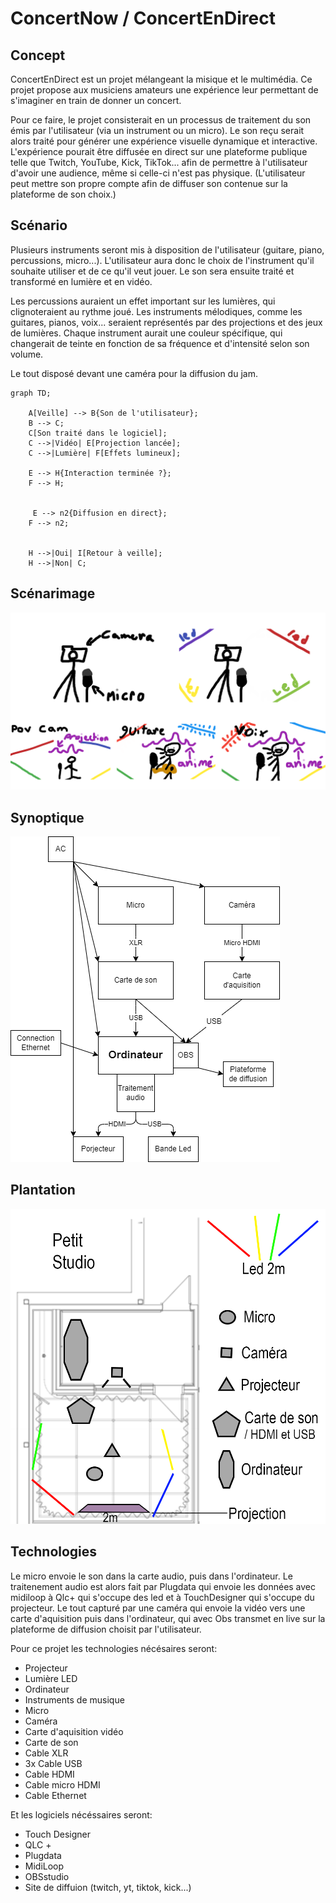 # ConcertNow / ConcertEnDirect

## Concept
ConcertEnDirect est un projet mélangeant la misique et le multimédia. Ce projet propose aux musiciens amateurs une expérience leur permettant de s'imaginer en train de donner un concert. 

Pour ce faire, le projet consisterait en un processus de traitement du son émis par l'utilisateur (via un instrument ou un micro). Le son reçu serait alors traité pour générer une expérience visuelle dynamique et interactive. L'expérience pourait être diffusée en direct sur une plateforme publique telle que Twitch, YouTube, Kick, TikTok... afin de permettre à l'utilisateur d'avoir une audience, même si celle-ci n'est pas physique. (L'utilisateur peut mettre son propre compte afin de diffuser son contenue sur la plateforme de son choix.)

## Scénario
Plusieurs instruments seront mis à disposition de l'utilisateur (guitare, piano, percussions, micro...). L'utilisateur aura donc le choix de l'instrument qu'il souhaite utiliser et de ce qu'il veut jouer. Le son sera ensuite traité et transformé en lumière et en vidéo.

Les percussions auraient un effet important sur les lumières, qui clignoteraient au rythme joué. Les instruments mélodiques, comme les guitares, pianos, voix... seraient représentés par des projections et des jeux de lumières. Chaque instrument aurait une couleur spécifique, qui changerait de teinte en fonction de sa fréquence et d'intensité selon son volume.

Le tout disposé devant une caméra pour la diffusion du jam.

````mermaid
graph TD;

    A[Veille] --> B{Son de l'utilisateur};
    B --> C;
    C[Son traité dans le logiciel];
    C -->|Vidéo| E[Projection lancée];
    C -->|Lumière| F[Effets lumineux];

    E --> H{Interaction terminée ?};
    F --> H;


     E --> n2{Diffusion en direct};
    F --> n2;


    H -->|Oui| I[Retour à veille];
    H -->|Non| C;
````
## Scénarimage

![Scénarimage](medias/storyboard.png)

## Synoptique

![Synoptique](medias/synoptique.png)

## Plantation

![Plantation](medias/plantation.png)

## Technologies

Le micro envoie le son dans la carte audio, puis dans l'ordinateur. Le traitenement audio est alors fait par Plugdata qui envoie les données avec midiloop à Qlc+ qui s'occupe des led et à TouchDesigner qui s'occupe du projecteur. Le tout capturé par une caméra qui envoie la vidéo vers une carte d'aquisition puis dans l'ordinateur, qui avec Obs transmet en live sur la plateforme de diffusion choisit par l'utilisateur.

Pour ce projet les technologies nécésaires seront: 
- Projecteur
- Lumière LED
- Ordinateur
- Instruments de musique
- Micro
- Caméra
- Carte d'aquisition vidéo
- Carte de son
- Cable XLR
- 3x Cable USB
- Cable HDMI
- Cable micro HDMI
- Cable Ethernet    

Et les logiciels nécéssaires seront: 
- Touch Designer
- QLC +
- Plugdata
- MidiLoop
- OBSstudio
- Site de diffuion (twitch, yt, tiktok, kick...)
